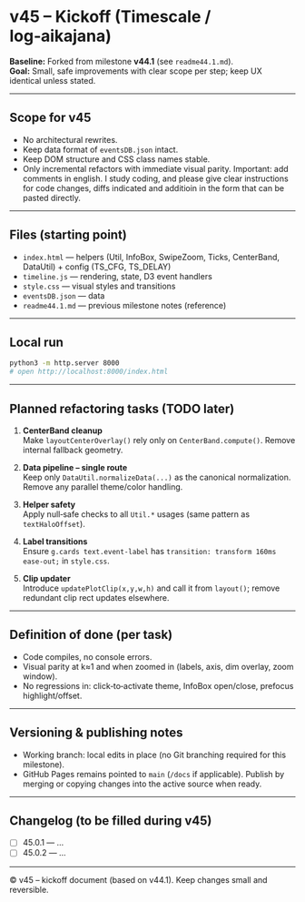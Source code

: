 # v45 – Kickoff (Timescale / log‑aikajana)

**Baseline:** Forked from milestone **v44.1** (see `readme44.1.md`).  
**Goal:** Small, safe improvements with clear scope per step; keep UX identical unless stated.

---

## Scope for v45

- No architectural rewrites.
- Keep data format of `eventsDB.json` intact.
- Keep DOM structure and CSS class names stable.
- Only incremental refactors with immediate visual parity.
Important: add comments in english. I study coding, and please give clear instructions for code changes, diffs indicated and additioin in the form that can be pasted directly.

---

## Files (starting point)

- `index.html` — helpers (Util, InfoBox, SwipeZoom, Ticks, CenterBand, DataUtil) + config (TS_CFG, TS_DELAY)
- `timeline.js` — rendering, state, D3 event handlers
- `style.css` — visual styles and transitions
- `eventsDB.json` — data
- `readme44.1.md` — previous milestone notes (reference)

---

## Local run

```bash
python3 -m http.server 8000
# open http://localhost:8000/index.html
```

---

## Planned refactoring tasks (TODO later)

1. **CenterBand cleanup**  
   Make `layoutCenterOverlay()` rely only on `CenterBand.compute()`. Remove internal fallback geometry.

2. **Data pipeline – single route**  
   Keep only `DataUtil.normalizeData(...)` as the canonical normalization. Remove any parallel theme/color handling.

3. **Helper safety**  
   Apply null‑safe checks to all `Util.*` usages (same pattern as `textHaloOffset`).

4. **Label transitions**  
   Ensure `g.cards text.event-label` has `transition: transform 160ms ease-out;` in `style.css`.

5. **Clip updater**  
   Introduce `updatePlotClip(x,y,w,h)` and call it from `layout()`; remove redundant clip rect updates elsewhere.

---

## Definition of done (per task)

- Code compiles, no console errors.
- Visual parity at k≈1 and when zoomed in (labels, axis, dim overlay, zoom window).
- No regressions in: click‑to‑activate theme, InfoBox open/close, prefocus highlight/offset.

---

## Versioning & publishing notes

- Working branch: local edits in place (no Git branching required for this milestone).
- GitHub Pages remains pointed to `main` (`/docs` if applicable). Publish by merging or copying changes into the active source when ready.

---

## Changelog (to be filled during v45)

- [ ] 45.0.1 — …
- [ ] 45.0.2 — …

---

© v45 – kickoff document (based on v44.1). Keep changes small and reversible.

